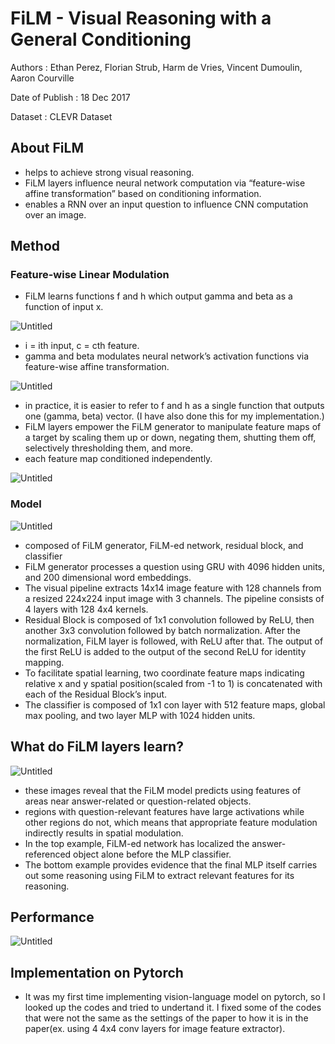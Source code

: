 # FiLM - Visual Reasoning with a General Conditioning

Authors : Ethan Perez, Florian Strub, Harm de Vries, Vincent Dumoulin, Aaron Courville

Date of Publish : 18 Dec 2017

Dataset : CLEVR Dataset

## About FiLM

- helps to achieve strong visual reasoning.
- FiLM layers influence neural network computation via “feature-wise affine transformation” based on conditioning information.
- enables a RNN over an input question to influence CNN computation over an image.

## Method

### Feature-wise Linear Modulation

- FiLM learns functions f and h which output gamma and beta as a function of input x.

![Untitled](<img width="809" alt="Untitled 1" src="https://github.com/aerojohn1223/CVModels-byPytorch/assets/82106824/82ee303f-42df-4379-ba04-81d6e903359d">)

- i = ith input, c = cth feature.
- gamma and beta modulates neural network’s activation functions via feature-wise affine transformation.

![Untitled](<img width="794" alt="Untitled 2" src="https://github.com/aerojohn1223/CVModels-byPytorch/assets/82106824/52cb50b3-0e72-44d2-8780-0bdbfde8acf7">
)

- in practice, it is easier to refer to f and h as a single function that outputs one (gamma, beta) vector. (I have also done this for my implementation.)
- FiLM layers empower the FiLM generator to manipulate feature maps of a target by scaling them up or down, negating them, shutting them off, selectively thresholding them, and more.
- each feature map conditioned independently.

  

![Untitled](<img width="577" alt="Untitled 3" src="https://github.com/aerojohn1223/CVModels-byPytorch/assets/82106824/94317d19-984c-4554-ab12-3c0277f42a38">
)

### Model

![Untitled](<img width="658" alt="Untitled 4" src="https://github.com/aerojohn1223/CVModels-byPytorch/assets/82106824/fdfface8-b911-4d0c-a1b6-2d72cc2c4e94">
)

- composed of FiLM generator, FiLM-ed network, residual block, and classifier
- FiLM generator processes a question using GRU with 4096 hidden units, and 200 dimensional word embeddings.
- The visual pipeline extracts 14x14 image feature with 128 channels from a resized 224x224 input image with 3 channels. The pipeline consists of 4 layers with 128 4x4 kernels.
- Residual Block is composed of 1x1 convolution followed by ReLU, then another 3x3 convolution followed by batch normalization. After the normalization, FiLM layer is followed, with ReLU after that. The output of the first ReLU is added to the output of the second ReLU for identity mapping.
- To facilitate spatial learning, two coordinate feature maps indicating relative x and y spatial position(scaled from -1 to 1) is concatenated with each of the Residual Block’s input.
- The classifier is composed of 1x1 con layer with 512 feature maps, global max pooling, and two layer MLP with 1024 hidden units.

## What do FiLM layers learn?

![Untitled](<img width="1075" alt="Untitled 5" src="https://github.com/aerojohn1223/CVModels-byPytorch/assets/82106824/4699d464-adb3-4433-97da-88b576873490">
)

- these images reveal that the FiLM model predicts using features of areas near answer-related or question-related objects.
- regions with question-relevant features have large activations while other regions do not, which means that appropriate feature modulation indirectly results in spatial modulation.
- In the top example, FiLM-ed network has localized the answer-referenced object alone before the MLP classifier.
- The bottom example provides evidence that the final MLP itself carries out some reasoning using FiLM to extract relevant features for its reasoning.

## Performance

![Untitled](<img width="837" alt="Untitled" src="https://github.com/aerojohn1223/CVModels-byPytorch/assets/82106824/1c865089-d2e7-433b-b2ae-4b481aca6ea1">
)

## Implementation on Pytorch

- It was my first time implementing vision-language model on pytorch, so I looked up the codes and tried to undertand it. I fixed some of the codes that were not the same as the settings of the paper to how it is in the paper(ex. using 4 4x4 conv layers for image feature extractor).
